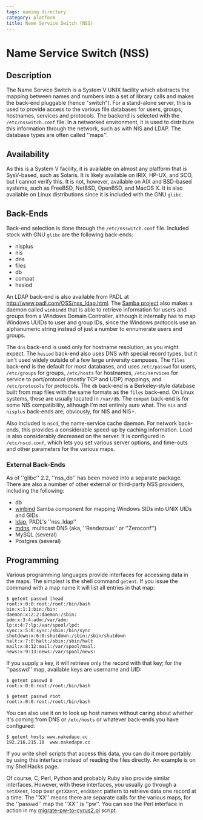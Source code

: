 ```yaml
---
tags: naming directory
category: platform
title: Name Service Switch (NSS)
---
```

# Name Service Switch (NSS)

## Description

The Name Service Switch is a System V UNIX facility which abstracts the mapping
between names and numbers into a set of library calls and makes the back-end
pluggable (hence "switch").  For a stand-alone server, this is used to provide
access to the various file databases for users, groups, hostnames, services and
protocols.  The backend is selected with the ```/etc/nsswitch.conf``` file.  In
a networked environment, it is used to distribute this information through the
network, such as with NIS and LDAP.  The database types are often called
''maps''.

## Availability

As this is a System V facility, it is available on almost any platform that is
SysV-based, such as Solaris.  It is likely available on IRIX, HP-UX, and SCO,
but I cannot verify this.  It is not, however, available on AIX and BSD-based
systems, such as FreeBSD, NetBSD, OpenBSD, and MacOS X.  It is also available
on Linux distributions since it is included with the GNU ```glibc```.

## Back-Ends

Back-end selection is done through the ```/etc/nsswitch.conf``` file.  Included
stock with GNU ```glibc``` are the following back-ends:

 * nisplus
 * nis
 * dns
 * files
 * db
 * compat
 * hesiod

An LDAP back-end is also available from PADL at
http://www.padl.com/OSS/nss_ldap.html.  The [Samba
project](http://www.samba.org) also makes a daemon called ```winbindd``` that
is able to retrieve information for users and groups from a Windows Domain
Controller, although it internally has to map Windows UUIDs to user and group
IDs, since the Windows protocols use an alphanumeric string instead of just a
number to ennumerate users and groups.

The ```dns``` back-end is used only for hostname resolution, as you might
expect.  The ```hesiod``` back-end also uses DNS with special record types, but
it isn't used widely outside of a few large university campuses.  The
```files``` back-end is the default for most databases, and uses
```/etc/passwd``` for users, ```/etc/groups``` for groups, ```/etc/hosts``` for
hostnames, ```/etc/services``` for service to port/protocol (mostly TCP and
UDP) mappings, and ```/etc/protocols``` for protocols.  The ```db``` back-end
is a Berkeley-style database built from map files with the same formats as the
```files``` back-end.  On Linux systems, these are usually located in
```/var/db```.  The ```compat``` back-end is for some NIS compatibility,
although I'm not entirely sure what.  The ```nis``` and ```nisplus``` back-ends
are, obviously, for NIS and NIS+.

Also included is ```nscd```, the name-service cache daemon.  For network
back-ends, this provides a considerable speed-up by caching information.  Load
is also considerably decreased on the server.  It is configured in
```/etc/nscd.conf```, which lets you set various server options, and time-outs
and other parameters for the various maps.

### External Back-Ends

As of ''glibc'' 2.2, ''nss_db'' has been moved into a separate package.  There
are also a number of other external or third-party NSS providers, including the
following:

 * db
 * [winbind][6] Samba component for mapping Windows SIDs into UNIX UIDs and GIDs
 * [ldap](http://www.padl.com/OSS/nss_ldap.html), PADL's ''nss_ldap''
 * [mdns](http://0pointer.de/lennart/projects/nss-mdns/), multicast DNS (aka,
   ''Rendezous'' or ''Zeroconf'')
 * MySQL (several)
 * Postgres (several)

[6]: http://us1.samba.org/samba/docs/man/Samba-HOWTO-Collection/winbind.html

## Programming

Various programming languages provide interfaces for accessing data in the
maps.  The simplest is the shell command ```getent```.  If you issue the
command with a map name it will list all entries in that map:

```
$ getent passwd |head
root:x:0:0:root:/root:/bin/bash
bin:x:1:1:bin:/bin:
daemon:x:2:2:daemon:/sbin:
adm:x:3:4:adm:/var/adm:
lp:x:4:7:lp:/var/spool/lpd:
sync:x:5:0:sync:/sbin:/bin/sync
shutdown:x:6:0:shutdown:/sbin:/sbin/shutdown
halt:x:7:0:halt:/sbin:/sbin/halt
mail:x:8:12:mail:/var/spool/mail:
news:x:9:13:news:/var/spool/news:
```

If you supply a key, it will retrieve only the record with that key; for the
''passwd'' map, available keys are username and UID:

```
$ getent passwd 0
root:x:0:0:root:/root:/bin/bash

$ getent passwd root
root:x:0:0:root:/root:/bin/bash
```

You can also use it on to look up host names without caring about whether it's
coming from DNS or ```/etc/hosts``` or whatever back-ends you have configured:

```
$ getent hosts www.nakedape.cc
192.216.215.10  www.nakedape.cc
```

If you write shell scripts that access this data, you can do it more portably
by using this interface instead of reading the files directly.  An example is
on my ShellHacks page.

Of course, C, Perl, Python and probably Ruby also provide similar interfaces.
However, with these interfaces, you usually go through a ```setXXent```, loop
over ```getXXent```, ```endXXent``` pattern to retrieve data one record at a
time.  The ''XX'' means there are separate calls for the various maps, for the
''passwd'' map the ''XX'' is ''pw''.  You can see the Perl interface in action
in my [migrate-pw-to-cyrus2.pl](http://nakedape.cc/src/migrate-pw-to-cyrus2.pl)
script.
